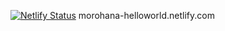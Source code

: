 [![Netlify Status](https://api.netlify.com/api/v1/badges/02773086-2ce4-411c-9dbb-d20522cb66f6/deploy-status)](https://app.netlify.com/sites/morohana-helloworld/deploys)
morohana-helloworld.netlify.com
